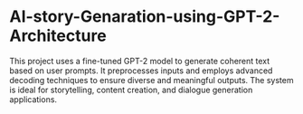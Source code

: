 # AI-story-Genaration-using-GPT-2-Architecture
This project uses a fine-tuned GPT-2 model to generate coherent text based on user prompts. It preprocesses inputs and employs advanced decoding techniques to ensure diverse and meaningful outputs. The system is ideal for storytelling, content creation, and dialogue generation applications.
